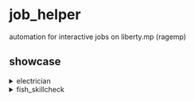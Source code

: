 # job_helper
automation for interactive jobs on liberty.mp (ragemp)

## showcase
<details>
  <summary>electrician</summary>
 
 video
</details>

<details>
  <summary>fish_skillcheck</summary>
 
 video
</details>